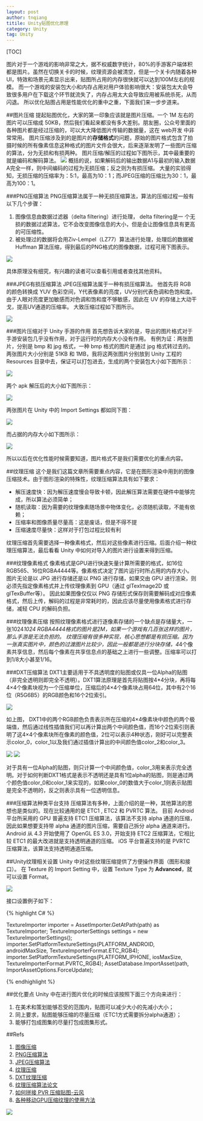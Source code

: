```yaml
---
layout: post
author: tnqiang
titile: Unity贴图优化原理
category: Unity
tag: Unity
---
```


[TOC]

图片对于一个游戏的影响非常之大，据不权威数字统计，80%的手游客户端体积都是图片。虽然在切换关卡的时候，纹理资源会被清空，但是一个关卡内随着各种UI，特效和场景元素显示出来，贴图所占用的内存很快就可以达到100M左右的规模。
而一个游戏的安装包大小和内存占用对用户体验影响很大：安装包太大会导致很多用户在下载这个环节就流失了，内存占用太大会导致应用被系统杀死，从而闪退。
所以优化贴图占用是性能优化的重中之重，下面我们来一步步道来。

##图片压缩
提起贴图优化，大家的第一印象应该就是图片压缩。一个 1M 左右的图片可以压缩成 50KB，然后我们看起来都没有多大差别。朋友圈，公众号里面的各种图片都是经过压缩的，可以大大降低图片传输的数据量，这在 web开发 中非常常用。
图片压缩涉及到的是图片的**存储格式**的问题，原始的图片格式包含了拍摄时候的所有像素信息这种格式的图片文件会很大，后来逐渐发明了一些图片压缩的算法，分为无损和有损两种。
图片压缩/解压的过程如下图所示，其中最重要的就是编码和解码算法。
![](https://raw.githubusercontent.com/renshengqiang/renshengqiang.github.io/master/images/UnityTextureInner//texture_encoding_decoding.png)
概括的说，如果解码后的输出数据A1与最初的输入数据A完全一样，则中间编码的过程为无损压缩；反之则为有损压缩。
大量的实验得知，无损压缩的压缩率为：5:1，最高为10：1；而JPEG压缩的压缩比为30：1，最高为100：1。

###PNG压缩算法
PNG压缩算法属于一种无损压缩算法，算法的压缩过程一般有以下几个步骤：
  
1. 图像信息由数据过滤器（delta filtering）进行处理，  delta filtering是一 个无损的数据过滤算法，它不会改变图像信息的大小，但是会让图像信息具有更高的可压缩性。
2. 被处理过的数据将会用Ziv-Lempel（LZ77）算法进行处理，处理后的数据被 Huffman 算法压缩，得到最后的PNG格式的图像数据，过程可用下图表示。

![](https://raw.githubusercontent.com/renshengqiang/renshengqiang.github.io/master/images/UnityTextureInner//png_compress_alg.png)

具体原理没有细究，有兴趣的读者可以查看引用或者查找其他资料。

###JPEG有损压缩算法
JPEG压缩算法属于一种有损压缩算法。
他首先将 RGB 的颜色转换成 YUV 色彩空间，Y代表像素的亮度，UV分别代表色调和色饱和度。由于人眼对亮度更加敏感而对色调和饱和度不够敏感，因此在 UV 的存储上大动干戈，提高UV通道的压缩率。
大致压缩过程如下图所示。

![](https://raw.githubusercontent.com/renshengqiang/renshengqiang.github.io/master/images/UnityTextureInner//jpg_encoding.png)

###图片压缩对于 Unity 手游的作用
首先想告诉大家的是，导出的图片格式对于手游安装包几乎没有作用，对于运行时的内存大小没有作用。
有例为证：两张图片，分别是 bmp 和 jpg 格式，一种 bmp 格式的图片是通过 jpg 格式转过去的。两张图片大小分别是 51KB 和 1MB，我将这两张图片分别放到 Unity 工程的 Resources 目录中去，保证可以打包进去，生成的两个安装包大小如下图所示：

![](https://raw.githubusercontent.com/renshengqiang/renshengqiang.github.io/master/images/UnityTextureInner//jpg_png_compare.png)

两个 apk 解压后的大小如下图所示：

![](https://raw.githubusercontent.com/renshengqiang/renshengqiang.github.io/master/images/UnityTextureInner//jpg_png_compare2.png)

两张图片在 Unity 中的 Import Settings 都如同下图：

![](https://raw.githubusercontent.com/renshengqiang/renshengqiang.github.io/master/images/UnityTextureInner//texture_import_settings.png)

而占据的内存大小如下图所示：

![](https://raw.githubusercontent.com/renshengqiang/renshengqiang.github.io/master/images/UnityTextureInner//texture_memory.png)

所以以后在优化性能时候需要知道，图片格式不是我们需要优化的重点内容。

##纹理压缩
这个是我们这篇文章所需要重点内容，它是在图形渲染中用到的图像压缩技术。由于图形渲染的特殊性，纹理压缩算法具有如下要求：
- 解压速度快：因为解压速度慢会导致卡顿，因此解压算法需要在硬件中能够完成，所以算法必须简单；
- 随机读取：因为需要的纹理像素随场景中物体变化，必须随机读取，不能有依赖；
- 压缩率和图像质量尽量高：这是废话，但是不得不提
- 压缩速度尽量快：这样对于打包过程比较有利

纹理压缩首先需要选择一种像素格式，然后对这些像素进行压缩。后面介绍一种纹理压缩算法，最后看看 Unity 中如何对导入的图片进行设置来得到压缩。

###纹理像素格式
像素格式是GPU进行快速矢量计算所需要的格式，如16位RGB565、16位RGBA4444等。像素格式决定了图片运行时所占用的内存大小。
图片无论是以 JPG 进行存储还是以 PNG 进行存储，如果交由 GPU 进行渲染，则必须先指定像素格式并上传纹理像素到 GPU（通过 glTexImage2D 或 glTexBuffer等）。
因此如果图像仅仅以 PNG 存储形式保存则需要解码成对应像素格式，然后上传，解码的过程是非常耗时的，因此应该尽量使用像素格式进行存储，减轻 CPU 的解码负担。

###纹理像素压缩
按照纹理像素格式进行逐像素存储的一个缺点是存储量大，一张1024*1024 RGBA4444格式的图片是2M，如果一个游戏有几百张这样的图片，那么手游是无法负担的。
纹理压缩有很多种实现，核心思想都是有损压缩。因为一张真实图片中，颜色的过渡图片比较少，因此一般都是进行分块存储，4*4个像素共享信息，然后每个像素在共享信息点的基础之上进行一些调整。压缩率可以打到1/8大小甚至1/16。

###DXT压缩算法
DXT1主要适用于不具透明度的贴图或仅具一位Alpha的贴图（非完全透明则即完全不透明）。DXT1算法原理是首先将贴图按4*4分块，再将每4×4个像素块视为一个压缩单位，压缩后的4×4个像素块占用64位，其中有2个16位（R5G6B5）的RGB颜色和16个2位索引。

![](https://raw.githubusercontent.com/renshengqiang/renshengqiang.github.io/master/images/UnityTextureInner//dxt_block.jpg)

如上图， DXT1中的两个RGB颜色负责表示所在压缩的4×4像素块中颜色的两个极端值，然后通过线性插值我们可以再计算出两个中间颜色值，而16个2位索引则表明了这4×4个像素块所在像素的颜色值，2位可以表示4种状态，刚好可以完整表示color_0，color_1以及我们通过插值计算出的中间颜色值color_2和color_3。

![](https://raw.githubusercontent.com/renshengqiang/renshengqiang.github.io/master/images/UnityTextureInner//dxt_linear_intepret1.png)
![](https://raw.githubusercontent.com/renshengqiang/renshengqiang.github.io/master/images/UnityTextureInner//dxt_linear_intepret2.png)

对于具有一位Alpha的贴图，则只计算一个中间颜色值，color_3用来表示完全透明。对于如何判断DXT1格式是表示不透明还是具有1位alpha的贴图，则是通过两个颜色值color_0和color_1来实现的，如果color_0的数值大于color_1则表示贴图是完全不透明的，反之则表示具有一位透明信息。

###压缩算法种类平台支持
压缩算法有多种，上面介绍的是一种，其他算法的思想也是类似的。现在比较通用的是 ETC1 , ETC2 和 PVRTC 算法。
目前 Android 平台所采用的 GPU 普遍支持 ETC1 压缩算法，该算法不支持 alpha 通道的压缩，因此如果想要支持带 alpha 通道的图片压缩，需要自己拆分 alpha 通道来进行。
Android 从 4.3 开始使用了 OpenGL ES 3.0，开始支持 ETC2 压缩算法，它相比较 ETC1 的最大改进就是支持透明通道的压缩。
iOS 平台普遍支持的是 PVRTC 压缩算法，该算法支持透明通道压缩。

##Unity纹理相关设置
Unity 中对这些纹理压缩提供了方便操作界面（图形和接口）。
在 Texture 的 Import Setting 中，设置 Texture  Type 为 **Advanced**，就可以设置 Format。

![](https://raw.githubusercontent.com/renshengqiang/renshengqiang.github.io/master/images/UnityTextureInner//unity_gui_interface.png)

接口设置例子如下：

{% highlight C# %}

TextureImporter importer = AssetImporter.GetAtPath(path) as TextureImporter;
TextureImporterSettings settings = new TextureImporterSettings();
importer.SetPlatformTextureSettings(PLATFORM_ANDROID, androidMaxSize, TextureImporterFormat.ETC_RGB4);
importer.SetPlatformTextureSettings(PLATFORM_IPHONE, iosMaxSize, TextureImporterFormat.PVRTC_RGB4);
AssetDatabase.ImportAsset(path, ImportAssetOptions.ForceUpdate);

{% endhighlight %}

##优化要点
Unity 中在进行图片优化的时候应该按照下面三个方向来进行：

1. 在美术和策划能够忍受的范围内，贴图可以减少大小的先减小大小；
2. 同上要求，贴图能够压缩的尽量压缩（ETC1方式需要拆分alpha通道）；
3. 能够打包成图集的尽量打包成图集形式。

##Refs
1. [图像压缩](https://zh.wikipedia.org/wiki/%E5%9B%BE%E5%83%8F%E5%8E%8B%E7%BC%A9)
2. [PNG压缩算法](http://wenku.baidu.com/view/6ac57b44336c1eb91a375db9.html)
3. [JPEG压缩算法](http://blog.csdn.net/carson2005/article/details/7753499)
4. [纹理压缩](https://zh.wikipedia.org/wiki/%E7%BA%B9%E7%90%86%E5%8E%8B%E7%BC%A9)
5. [DXT纹理压缩](http://blog.csdn.net/lhc717/article/details/6802951)
6. [纹理压缩算法论文](http://web.onetel.net.uk/~simonnihal/assorted3d/fenney03texcomp.pdf)
7. [如何拼接 PVR 压缩贴图-云风](http://blog.codingnow.com/2015/01/pvr_combine.html)
8. [各种移动GPU压缩纹理的使用方法](http://www.cnblogs.com/luming1979/archive/2013/02/04/2891421.html)

![](https://raw.githubusercontent.com/renshengqiang/renshengqiang.github.io/master/images/banner.png)

<script async src="//pagead2.googlesyndication.com/pagead/js/adsbygoogle.js"></script>
<!-- TitleAds -->
<ins class="adsbygoogle"
     style="display:inline-block;width:728px;height:90px"
     data-ad-client="ca-pub-4576025583130785"
     data-ad-slot="1109364752"></ins>
<script>
(adsbygoogle = window.adsbygoogle || []).push({});
</script>